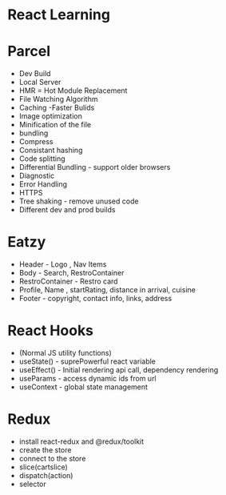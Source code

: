 # React Learning

# Parcel

- Dev Build
- Local Server
- HMR = Hot Module Replacement
- File Watching Algorithm
- Caching -Faster Bulids
- Image optimization
- Minification of the file
- bundling
- Compress
- Consistant hashing
- Code splitting
- Differential Bundling - support older browsers
- Diagnostic
- Error Handling
- HTTPS
- Tree shaking - remove unused code
- Different dev and prod builds

# Eatzy

- Header - Logo , Nav Items
- Body - Search, RestroContainer
- RestroContainer - Restro card
- Profile, Name , startRating, distance in arrival, cuisine
- Footer - copyright, contact info, links, address

# React Hooks

- (Normal JS utility functions)
- useState() - suprePowerful react variable
- useEffect() - Initial rendering api call, dependency rendering
- useParams - access dynamic ids from url
- useContext - global state management

# Redux

- install react-redux and @redux/toolkit
- create the store
- connect to the store
- slice(cartslice)
- dispatch(action)
- selector
